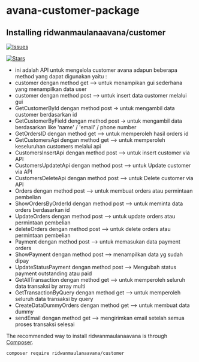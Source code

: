 # avana-customer-package

## Installing  ridwanmaulanaavana/customer



[![Issues](https://img.shields.io/github/issues/ridwanmaulanaavana/package-avana-customer?style=flat-square)](https://github.com/ridwanmaulanaavana/package-avana-customer/issues)

[![Stars](https://img.shields.io/github/stars/ridwanmaulanaavana/package-avana-customer?style=flat-square)](https://github.com/ridwanmaulanaavana/package-avana-customer/stargazers)



- ini adalah API untuk mengelola customer avana adapun beberapa method yang dapat digunakan yaitu :
- customer dengan method get --> untuk menampikan gui sederhana yang menampilkan data user
- customer dengan method post  --> untuk insert data customer melalui gui
- GetCustomerById dengan method post -> untuk mengambil data customer berdasarkan id
- GetCustomerByField dengan method post -> untuk mengambil data berdasarkan like 'name' / 'email' / phone number
- GetOrdersID dengan method get --> untuk memperoleh hasil orders id
- GetCustomersApi dengan method get --> untuk memperoleh keseluruhan customers melalui api
- CustomersInsertApi dengan method post --> untuk insert customer via API
- CustomersUpdatetApi dengan method post --> untuk Update customer via API
- CustomersDeleteApi dengan method post --> untuk Delete customer via API
- Orders dengan method post --> untuk membuat orders atau permintaan pembelian
- ShowOrdersByOrderId dengan method post --> untuk meminta data orders berdasarkan id
- UpdateOrders dengan method post --> untuk update orders atau permintaan pembelian
- deleteOrders dengan method post --> untuk delete orders atau permintaan pembelian
- Payment dengan method post --> untuk memasukan data payment orders 
- ShowPayment dengan method post --> menampilkan data yg sudah dipay
- UpdateStatusPayment dengan method post --> Mengubah status payment outstanding atau paid
- GetAllTransaction dengan method get --> untuk memperoleh seluruh data transaksi by array multi
- GetTransactionByQuery dengan method get --> untuk memperoleh seluruh data transaksi by query
- CreateDataDummyOrders dengan method get --> untuk membuat data dummy
- sendEmail dengan method get --> mengirimkan email setelah semua proses transaksi selesai

The recommended way to install ridwanmaulanaavana is through
[Composer](https://getcomposer.org/).

```bash
composer require ridwanmaulanaavana/customer
```


